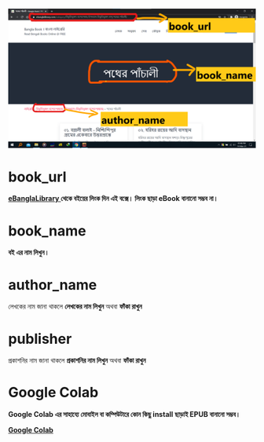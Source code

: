 ![ScreenShot](https://raw.githubusercontent.com/AhmedNazir/eBanglaLibrary/main/test/ss.png)

# book_url
**[eBanglaLibrary ](https://eBanglaLibrary.com)
 থেকে বইয়ের লিংক দিন এই বক্সে। লিংক ছাড়া eBook বানানো সম্ভব না।**



# book_name
**বই এর নাম লিখুন।** 



# author_name
লেখকের নাম জানা থাকলে **লেখকের নাম লিখুন**  অথবা **ফাঁকা রাখুন**



# publisher
প্রকাশনির নাম জানা থাকলে **প্রকাশনির নাম লিখুন**  অথবা **ফাঁকা রাখুন**



# Google Colab
**Google Colab এর সাহায্যে মোবাইল বা কম্পিউটারে কোন কিছু install ছাড়াই EPUB বানানো সম্ভব।**

**[Google Colab ](https://colab.research.google.com/drive/12BRjft5hmCrQBJQtfZxWm8BjksiQCX_u?usp=sharing)**
